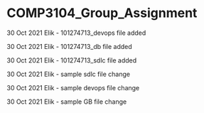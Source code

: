 # COMP3104_Group_Assignment

30 Oct 2021
Elik - 101274713_devops file added

30 Oct 2021
Elik - 101274713_db file added

30 Oct 2021
Elik - 101274713_sdlc file added

30 Oct 2021
Elik - sample sdlc file change

30 Oct 2021
Elik - sample devops file change

30 Oct 2021
Elik - sample GB file change
